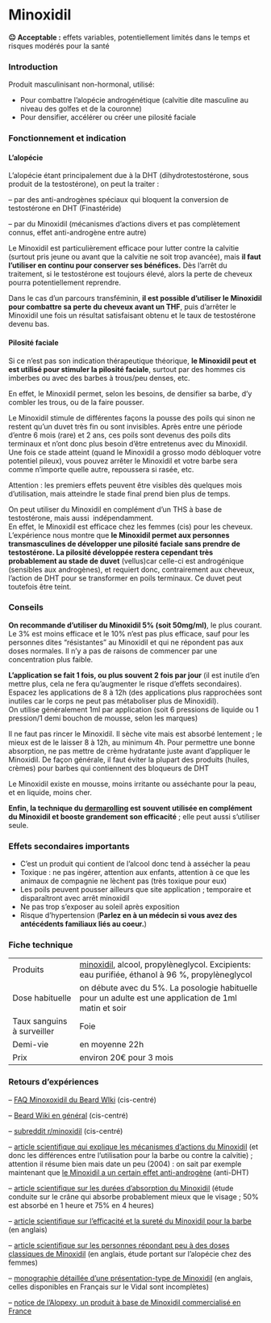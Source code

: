 # Minoxidil

**😐 Acceptable :** effets variables, potentiellement limités dans le temps et risques modérés pour la santé

### **Introduction**

Produit masculinisant non-hormonal, utilisé:

- Pour combattre l’alopécie androgénétique (calvitie dite masculine au niveau des golfes et de la couronne)
- Pour densifier, accélérer ou créer une pilosité faciale

### **Fonctionnement et indication**

#### **L’alopécie**

L’alopécie étant principalement due à la DHT (dihydrotestostérone, sous produit de la testostérone), on peut la traiter :

– par des anti-androgènes spéciaux qui bloquent la conversion de testostérone en DHT (Finastéride)

– par du Minoxidil (mécanismes d’actions divers et pas complètement connus, effet anti-androgène entre autre)

Le Minoxidil est particulièrement efficace pour lutter contre la calvitie (surtout pris jeune ou avant que la calvitie ne soit trop avancée), mais **il faut l’utiliser en continu pour conserver ses bénéfices.** Dès l’arrêt du traitement, si le testostérone est toujours élevé, alors la perte de cheveux pourra potentiellement reprendre.

Dans le cas d’un parcours transféminin, **il est possible d’utiliser le Minoxidil pour combattre sa perte du cheveux avant un THF**, puis d’arrêter le Minoxidil une fois un résultat satisfaisant obtenu et le taux de testostérone devenu bas.

#### **Pilosité faciale**

Si ce n’est pas son indication thérapeutique théorique, **le Minoxidil peut et est utilisé pour stimuler la pilosité faciale**, surtout par des hommes cis imberbes ou avec des barbes à trous/peu denses, etc.

En effet, le Minoxidil permet, selon les besoins, de densifier sa barbe, d’y combler les trous, ou de la faire pousser.

Le Minoxidil stimule de différentes façons la pousse des poils qui sinon ne restent qu’un duvet très fin ou sont invisibles. Après entre une période d’entre 6 mois (rare) et 2 ans, ces poils sont devenus des poils dits terminaux et n’ont donc plus besoin d’être entretenus avec du Minoxidil. Une fois ce stade atteint (quand le Minoxidil a grosso modo débloquer votre potentiel pileux), vous pouvez arrêter le Minoxidil et votre barbe sera comme n’importe quelle autre, repoussera si rasée, etc.

Attention : les premiers effets peuvent être visibles dès quelques mois d’utilisation, mais atteindre le stade final prend bien plus de temps.

On peut utiliser du Minoxidil en complément d’un THS à base de testostérone, mais aussi  indépendamment.  
En effet, le Minoxidil est efficace chez les femmes (cis) pour les cheveux. L’expérience nous montre que **le Minoxidil permet aux personnes transmasculines de développer une pilosité faciale sans prendre de testostérone. La pilosité développée restera cependant très probablement au stade de duvet** (vellus)car celle-ci est androgénique (sensibles aux androgènes), et requiert donc, contrairement aux cheveux, l’action de DHT pour se transformer en poils terminaux. Ce duvet peut toutefois être teint.

### **Conseils**

**On recommande d’utiliser du Minoxidil 5% (soit 50mg/ml)**, le plus courant. Le 3% est moins efficace et le 10% n’est pas plus efficace, sauf pour les personnes dites “résistantes” au Minoxidil et qui ne répondent pas aux doses normales. Il n’y a pas de raisons de commencer par une concentration plus faible.

**L’application se fait 1 fois, ou plus souvent 2 fois par jour** (il est inutile d’en mettre plus, cela ne fera qu’augmenter le risque d’effets secondaires). Espacez les applications de 8 à 12h (des applications plus rapprochées sont inutiles car le corps ne peut pas métaboliser plus de Minoxidil).  
On utilise généralement 1ml par application (soit 6 pressions de liquide ou 1 pression/1 demi bouchon de mousse, selon les marques)

Il ne faut pas rincer le Minoxidil. Il sèche vite mais est absorbé lentement ; le mieux est de le laisser 8 à 12h, au minimum 4h. Pour permettre une bonne absorption, ne pas mettre de crème hydratante juste avant d’appliquer le Minoxidil. De façon générale, il faut éviter la plupart des produits (huiles, crèmes) pour barbes qui contiennent des bloqueurs de DHT

Le Minoxidil existe en mousse, moins irritante ou asséchante pour la peau, et en liquide, moins cher.

**Enfin, la technique du [dermarolling](https://www.treatwell.fr/identite/dermarolling-cest-quoi-6-choses-savoir/) est souvent utilisée en complément du Minoxidil et booste grandement son efficacité** ; elle peut aussi s’utiliser seule.

### **Effets secondaires importants**

- C’est un produit qui contient de l’alcool donc tend à assécher la peau
- Toxique : ne pas ingérer, attention aux enfants, attention à ce que les animaux de compagnie ne lèchent pas (très toxique pour eux)
- Les poils peuvent pousser ailleurs que site application ; temporaire et disparaîtront avec arrêt minoxidil
- Ne pas trop s’exposer au soleil après exposition
- Risque d’hypertension (**Parlez en à un médecin si vous avez des antécédents familiaux liés au coeur.**)

### **Fiche technique**

|   |   |
|---|---|
|Produits|[minoxidil](http://base-donnees-publique.medicaments.gouv.fr/affichageDoc.php?specid=61831995&typedoc=R), alcool, propylèneglycol. Excipients: eau purifiée, éthanol à 96 %, propylèneglycol|
|Dose habituelle|on débute avec du 5%. La posologie habituelle pour un adulte est une application de 1ml matin et soir|
|Taux sanguins à surveiller|Foie|
|Demi-vie|en moyenne 22h|
|Prix|environ 20€ pour 3 mois|

### **Retours d’expériences**

– [FAQ Minoxoxidil du Beard WIki](https://www.beardwiki.com/minoxidil-faq) (cis-centré)

– [Beard Wiki en général](https://www.beardwiki.com/) (cis-centré)

– [subreddit r/minoxidil](https://www.reddit.com/r/minoxidil/) (cis-centré)

– [article scientifique qui explique les mécanismes d’actions du Minoxidil](https://pubmed.ncbi.nlm.nih.gov/14996087/) (et donc les différences entre l’utilisation pour la barbe ou contre la calvitie) ; attention il résume bien mais date un peu (2004) : on sait par exemple maintenant que [le Minoxidil a un certain effet anti-androgène](https://pubmed.ncbi.nlm.nih.gov/30064598/) (anti-DHT) 

– [article scientifique sur les durées d’absorption du Minoxidil](https://www.ncbi.nlm.nih.gov/pubmed/2395092) (étude conduite sur le crâne qui absorbe probablement mieux que le visage ; 50% est absorbé en 1 heure et 75% en 4 heures)

– [article scientifique sur l’efficacité et la sureté du Minoxidil pour la barbe](https://pubmed.ncbi.nlm.nih.gov/26893270/) (en anglais)

– [article scientifique sur les personnes répondant peu à des doses classiques de Minoxidil](https://www.jidonline.org/article/S0022-202X(17)31049-7/fulltext) (en anglais, étude portant sur l’alopécie chez des femmes)

– [monographie détaillée d’une présentation-type de Minoxidil](https://www.medicines.org.uk/emc/product/5082/smpc) (en anglais, celles disponibles en Français sur le Vidal sont incomplètes)

– [notice de l’Alopexy, un produit à base de Minoxidil commercialisé en France](https://vidalbox.vidal.fr/files/uploads/resources/alopexy_50mg-ml_notice_bat-331557-tonnellier.pdf)